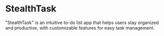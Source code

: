 # StealthTask
"StealthTask" is an intuitive to-do list app that helps users stay organized and productive, with customizable features for easy task management.
